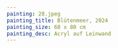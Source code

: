 ```yaml
---
painting: 28.jpeg
painting_title: Blütenmeer, 2024
painting_size: 60 x 80 cm
painting_desc: Acryl auf Leinwand
---
```

